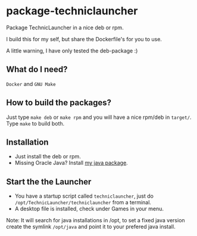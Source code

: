 package-techniclauncher
=======================

Package TechnicLauncher in a nice deb or rpm.

I build this for my self, but share the Dockerfile's for you to use.

A little warning, I have only tested the deb-package :)

## What do I need?

`Docker` and `GNU Make`

## How to build the packages?

Just type `make deb` or `make rpm` and you will have a nice rpm/deb in `target/`.
Type `make` to build both.

## Installation

* Just install the deb or rpm.
* Missing Oracle Java? Install [my java package](https://github.com/nsg/package-java).

## Start the the Launcher 

* You have a startup script called `techniclauncher`, just do `/opt/TechnicLauncher/techniclauncher` from a terminal.
* A desktop file is installed, check under Games in your menu.

Note: It will search for java installations in /opt, to set a fixed java version create the symlink `/opt/java` and point it to your prefered java install.
